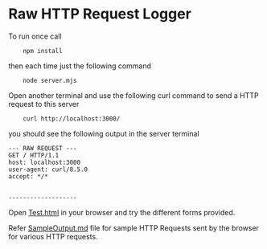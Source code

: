 # Raw HTTP Request Logger

To run once call 

```
    npm install
```

then each time just the following command

```
    node server.mjs
```

Open another terminal and use the following curl command to send a HTTP request to this server 

```
    curl http://localhost:3000/
```

you should see the following output in the server terminal 

```
--- RAW REQUEST ---
GET / HTTP/1.1
host: localhost:3000
user-agent: curl/8.5.0
accept: */*


-------------------
```

Open [Test.html](Test.html) in your browser and try the different forms provided.


Refer [SampleOutput.md](SampleOutput.md) file for sample HTTP Requests sent by the browser for various HTTP requests.